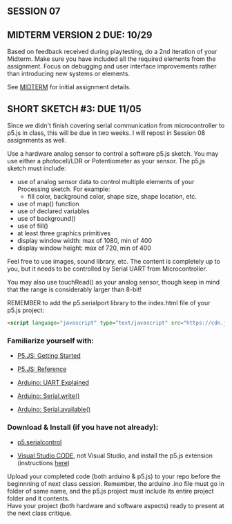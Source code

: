 
## SESSION 07

## MIDTERM VERSION 2 DUE: 10/29
     
Based on feedback received during playtesting, do a 2nd iteration of your Midterm. Make sure you have included all the required elements from the assignment. Focus on debugging and user interface improvements rather than introducing new systems or elements.

See [MIDTERM](https://github.com/entertainmenttechnology/Pokorny-MTEC2280_D10-Fall2025/blob/main/assignments/MIDTERM.md) for initial assignment details.

## SHORT SKETCH #3: DUE 11/05
Since we didn't finish covering serial communication from microcontroller to p5.js in class, this will be due in two weeks. I will repost in Session 08 assignments as well.

Use a hardware analog sensor to control a software p5.js sketch. You may use either a photocell/LDR or Potentiometer as your sensor. The p5,js sketch must include:
- use of analog sensor data to control multiple elements of your Processing sketch. For example:
    - fill color, background color, shape size, shape location, etc.
- use of map() function
- use of declared variables
- use of background()
- use of fill()
- at least three graphics primitives
- display window width: max of 1080, min of 400
- display window height: max of 720, min of 400

Feel free to use images, sound library, etc. The content is completely up to you, but it needs to be controlled by Serial UART from Microcontroller.             

You may also use touchRead() as your analog sensor, though keep in mind that the range is considerably larger than 8-bit!

REMEMBER to add the p5.serialport library to the index.html file of your p5.js project:

```html
<script language="javascript" type="text/javascript" src="https://cdn.jsdelivr.net/npm/p5.serialserver@0.0.28/lib/p5.serialport.js"></script>
```

### Familiarize yourself with:

* [P5.JS: Getting Started](https://p5js.org/tutorials/setting-up-your-environment/)    

* [P5.JS: Reference](https://p5js.org/reference/)

* [Arduino: UART Explained](https://docs.arduino.cc/learn/communication/uart/)

* [Arduino: Serial.write()](https://docs.arduino.cc/language-reference/en/functions/communication/serial/write/)

* [Arduino: Serial.available()](https://docs.arduino.cc/language-reference/en/functions/communication/serial/available/)

### Download & Install (if you have not already):

* [p5.serialcontrol](https://github.com/p5-serial/p5.serialcontrol/releases/tag/0.1.2)

* [Visual Studio CODE](https://code.visualstudio.com/download), not Visual Studio, and install the p5.js extension (instructions [here](https://p5js.org/tutorials/setting-up-your-environment/))

Upload your completed code (both arduino & p5.js) to your repo before the beginnning of next class session. Remember, the arduino .ino file must go in folder of same name, and the p5.js project must include its entire project folder and it contents.   
Have your project (both hardware and software aspects) ready to present at the next class critique.

